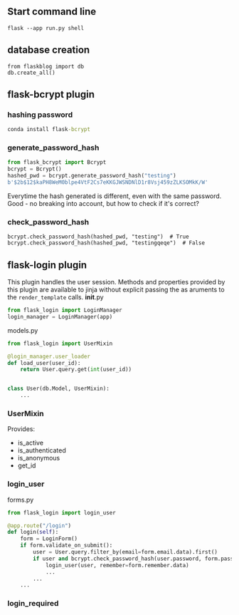 ## Start command line

```
flask --app run.py shell
```

## database creation

```
from flaskblog import db
db.create_all()
```

## flask-bcrypt plugin

### hashing password 

```cmd
conda install flask-bcrypt
```

### generate_password_hash
```python
from flask_bcrypt import Bcrypt
bcrypt = Bcrypt()
hashed_pwd = bcrypt.generate_password_hash("testing")
b'$2b$12$kaPH8WeM0blpe4VtF2Cs7eKKGJWSNDNlD1r8Vsj459zZLKSOMkK/W'  
```
Everytime the hash generated is different, even with the same password. 
Good - no breaking into account, but how to check if it's correct?

### check_password_hash
```
bcrypt.check_password_hash(hashed_pwd, "testing")  # True
bcrypt.check_password_hash(hashed_pwd, "testingqeqe")  # False
```

## flask-login plugin

This plugin handles the user session. Methods and properties provided by this plugin are available to jinja without explicit passing the as aruments to the `render_template` calls.
__init__.py
``` python
from flask_login import LoginManager
login_manager = LoginManager(app)
```

models.py
```python
from flask_login import UserMixin

@login_manager.user_loader
def load_user(user_id):
    return User.query.get(int(user_id))


class User(db.Model, UserMixin):
    ...
```

### UserMixin
Provides:
- is_active
- is_authenticated
- is_anonymous
- get_id


### login_user

forms.py
```python
from flask_login import login_user

@app.route("/login")
def login(self):
    form = LoginForm()
    if form.validate_on_submit():
        user = User.query.filter_by(email=form.email.data).first()
        if user and bcrypt.check_password_hash(user.password, form.password.data):
            login_user(user, remember=form.remember.data)
            ...
        ...
    ...
```

### login_required


